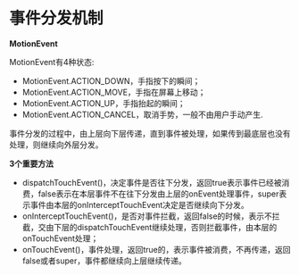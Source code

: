 # 事件分发机制

**MotionEvent**

MotionEvent有4种状态:
- MotionEvent.ACTION_DOWN，手指按下的瞬间；
- MotionEvent.ACTION_MOVE，手指在屏幕上移动；
- MotionEvent.ACTION_UP，手指抬起的瞬间；
- MotionEvent.ACTION_CANCEL，取消手势，一般不由用户手动产生.

事件分发的过程中，由上层向下层传递，直到事件被处理，如果传到最底层也没有处理，则继续向外层分发。

**3个重要方法**

- dispatchTouchEvent()，决定事件是否往下分发，返回true表示事件已经被消费，false表示在本层事件不在往下分发由上层的onEvent处理事件，super表示事件由本层的onInterceptTouchEvent决定是否继续向下分发。
- onInterceptTouchEvent()，是否对事件拦截，返回false的时候，表示不拦截，交由下层的dispatchTouchEvent继续处理，否则拦截事件，由本层的onTouchEvent处理；
- onTouchEvent()，事件处理，返回true的，表示事件被消费，不再传递，返回false或者super，事件都继续向上层继续传递。
